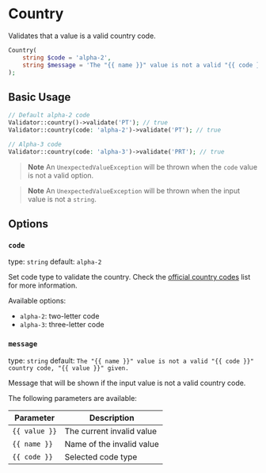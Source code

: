 # Country

Validates that a value is a valid country code.

```php
Country(
    string $code = 'alpha-2',
    string $message = 'The "{{ name }}" value is not a valid "{{ code }}" country code, "{{ value }}" given.'
);
```

## Basic Usage

```php
// Default alpha-2 code
Validator::country()->validate('PT'); // true
Validator::country(code: 'alpha-2')->validate('PT'); // true

// Alpha-3 code
Validator::country(code: 'alpha-3')->validate('PRT'); // true
```

> **Note**
> An `UnexpectedValueException` will be thrown when the `code` value is not a valid option.

> **Note**
> An `UnexpectedValueException` will be thrown when the input value is not a `string`.

## Options

### `code`

type: `string` default: `alpha-2`

Set code type to validate the country. 
Check the [official country codes](https://en.wikipedia.org/wiki/ISO_3166-1#Current_codes) list for more information.

Available options:

- `alpha-2`: two-letter code
- `alpha-3`: three-letter code

### `message`

type: `string` default: `The "{{ name }}" value is not a valid "{{ code }}" country code, "{{ value }}" given.`

Message that will be shown if the input value is not a valid country code.

The following parameters are available:

| Parameter     | Description               |
|---------------|---------------------------|
| `{{ value }}` | The current invalid value |
| `{{ name }}`  | Name of the invalid value |
| `{{ code }}`  | Selected code type        |